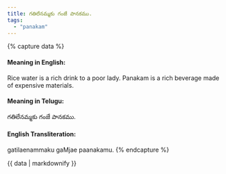 ```yaml
---
title: గతిలేనమ్మకు గంజే పానకము.
tags:
  - "panakam"
---
```


{% capture data %}
#### Meaning in English:
Rice water is a rich drink to a poor lady.
Panakam is a rich beverage made of expensive materials.

#### Meaning in Telugu:
గతిలేనమ్మకు గంజే పానకము.

#### English Transliteration:
gatilaenammaku gaMjae paanakamu.
{% endcapture %}

{{ data | markdownify }}

